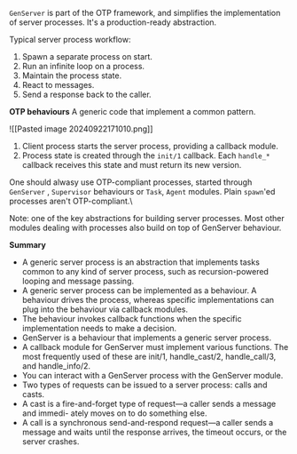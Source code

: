 `GenServer` is part of the OTP framework, and simplifies the implementation of server processes. It's a production-ready abstraction.

Typical server process workflow:
1. Spawn a separate process on start.
2. Run an infinite loop on a process.
3. Maintain the process state.
4. React to messages.
5. Send a response back to the caller.

**OTP behaviours**
A generic code that implement a common pattern. 

![[Pasted image 20240922171010.png]]

1. Client process starts the server process, providing a callback module.
2. Process state is created through the `init/1` callback. Each `handle_*` callback receives this state and must return its new version.

One should alwasy use OTP-compliant processes, started through `GenServer` , `Supervisor` behaviours or `Task`, `Agent` modules. Plain `spawn`'ed processes aren't OTP-compliant.\

Note: one of the key abstractions for building server processes. Most other modules dealing with processes also build on top of GenServer behaviour.

**Summary**
* A generic server process is an abstraction that implements tasks common to any
kind of server process, such as recursion-powered looping and message passing.
* A generic server process can be implemented as a behaviour. A behaviour
drives the process, whereas specific implementations can plug into the
behaviour via callback modules.
* The behaviour invokes callback functions when the specific implementation
needs to make a decision.
* GenServer is a behaviour that implements a generic server process.
* A callback module for GenServer must implement various functions. The most
frequently used of these are init/1, handle_cast/2, handle_call/3, and
handle_info/2.
* You can interact with a GenServer process with the GenServer module.
* Two types of requests can be issued to a server process: calls and casts.
* A cast is a fire-and-forget type of request—a caller sends a message and immedi-
ately moves on to do something else.
* A call is a synchronous send-and-respond request—a caller sends a message and
waits until the response arrives, the timeout occurs, or the server crashes.